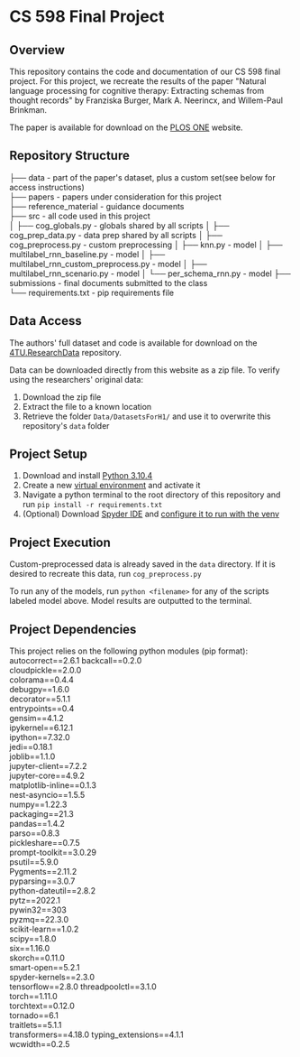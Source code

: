 # CS 598 Final Project
## Overview 
This repository contains the code and documentation of our CS 598 final project. For this project, we recreate the results of the paper "Natural language processing for cognitive therapy: Extracting schemas from thought records" by Franziska Burger, Mark A. Neerincx, and Willem-Paul Brinkman.

The paper is available for download on the [PLOS ONE](https://app.dimensions.ai/details/publication/pub.1141955424]) website. 

## Repository Structure
├── data - part of the paper's dataset, plus a custom set(see below for access instructions)  
├── papers - papers under consideration for this project  
├── reference_material - guidance documents  
├── src - all code used in this project  
│   ├── cog_globals.py - globals shared by all scripts
│   ├── cog_prep_data.py - data prep shared by all scripts
│   ├── cog_preprocess.py - custom preprocessing
│   ├── knn.py - model
│   ├── multilabel_rnn_baseline.py - model
│   ├── multilabel_rnn_custom_preprocess.py - model
│   ├── multilabel_rnn_scenario.py - model
│   └── per_schema_rnn.py - model
├── submissions - final documents submitted to the class  
└── requirements.txt - pip requirements file  

## Data Access 
The authors' full dataset and code is available for download on the [4TU.ResearchData](https://data.4tu.nl/articles/dataset/Dataset_and_Analyses_for_Extracting_Schemas_from_Thought_Records_using_Natural_Language_Processing/16685347) repository.

Data can be downloaded directly from this website as a zip file. To verify using the researchers' original data: 
1. Download the zip file
1. Extract the file to a known location
1. Retrieve the folder ```Data/DatasetsForH1/``` and use it to overwrite this repository's ```data``` folder 

## Project Setup 
1. Download and install [Python 3.10.4](https://www.python.org/downloads/)
1. Create a new [virtual environment](https://docs.python.org/3/library/venv.html) and activate it
1. Navigate a python terminal to the root directory of this repository and run ```pip install -r requirements.txt```
1. (Optional) Download [Spyder IDE](https://docs.spyder-ide.org/current/installation.html) and [configure it to run with the venv](https://medium.com/analytics-vidhya/5-steps-setup-python-virtual-environment-in-spyder-ide-da151bafa337) 

## Project Execution
Custom-preprocessed data is already saved in the ```data``` directory. If it is desired to recreate this data, run ```cog_preprocess.py```

To run any of the models, run ```python <filename>``` for any of the scripts labeled model above. Model results are outputted to the terminal. 

## Project Dependencies 
This project relies on the following python modules (pip format):  
autocorrect==2.6.1
backcall==0.2.0  
cloudpickle==2.0.0  
colorama==0.4.4  
debugpy==1.6.0  
decorator==5.1.1  
entrypoints==0.4  
gensim==4.1.2  
ipykernel==6.12.1  
ipython==7.32.0  
jedi==0.18.1  
joblib==1.1.0  
jupyter-client==7.2.2  
jupyter-core==4.9.2  
matplotlib-inline==0.1.3  
nest-asyncio==1.5.5  
numpy==1.22.3  
packaging==21.3  
pandas==1.4.2  
parso==0.8.3  
pickleshare==0.7.5  
prompt-toolkit==3.0.29  
psutil==5.9.0  
Pygments==2.11.2  
pyparsing==3.0.7  
python-dateutil==2.8.2  
pytz==2022.1  
pywin32==303  
pyzmq==22.3.0  
scikit-learn==1.0.2  
scipy==1.8.0  
six==1.16.0  
skorch==0.11.0  
smart-open==5.2.1  
spyder-kernels==2.3.0  
tensorflow==2.8.0
threadpoolctl==3.1.0  
torch==1.11.0  
torchtext==0.12.0  
tornado==6.1  
traitlets==5.1.1  
transformers==4.18.0
typing_extensions==4.1.1  
wcwidth==0.2.5  